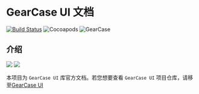 # GearCase UI 文档
[![Build Status](https://www.travis-ci.org/evenyao/GearCase.svg?branch=master)](https://www.travis-ci.org/evenyao/GearCase)
![Cocoapods](https://img.shields.io/cocoapods/l/AFNetworking.svg)
![GearCase](https://img.shields.io/badge/gearcase-0.2.14-orange.svg)

## 介绍
![](https://img-1257191344.cos.ap-chengdu.myqcloud.com/gear.png)
![](https://img-1257191344.cos.ap-chengdu.myqcloud.com/case.png)

本项目为 `GearCase UI` 库官方文档。若您想要查看 `GearCase UI` 项目仓库，请移至[GearCase UI](https://github.com/evenyao/GearCase)
